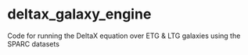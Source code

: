 # deltax_galaxy_engine
Code for running the DeltaX equation over ETG &amp; LTG galaxies using the SPARC datasets
